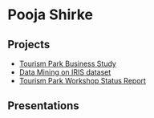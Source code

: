 # Pooja Shirke

## Projects
* [Tourism Park Business Study](https://docs.google.com/document/d/e/2PACX-1vQhjf2IO7pLeJ-WLPPu-X0tUKsb8b2CwOut-_xMvFHYP1WqbxMaxS11jKjM8gGMNw/pub)
* [Data Mining on IRIS dataset](https://docs.google.com/document/d/e/2PACX-1vTI1-Y3YHCk5XyIOdu_fGu1ntaBCMeMAMOlIPX7wgefwI3Wnn6kcf3k_WHYlLdxaqIYKmHk8LBYzvDy/pub)
* [Tourism Park Workshop Status Report](https://docs.google.com/document/d/e/2PACX-1vT9uXk0h_99Jp0lurYDS24y7gaRpSTkdUiHF_U9RZ67qtJw8PxUtdbYmPpbqqf2pPX64ZngGG0GnQJg/pub)

## Presentations
